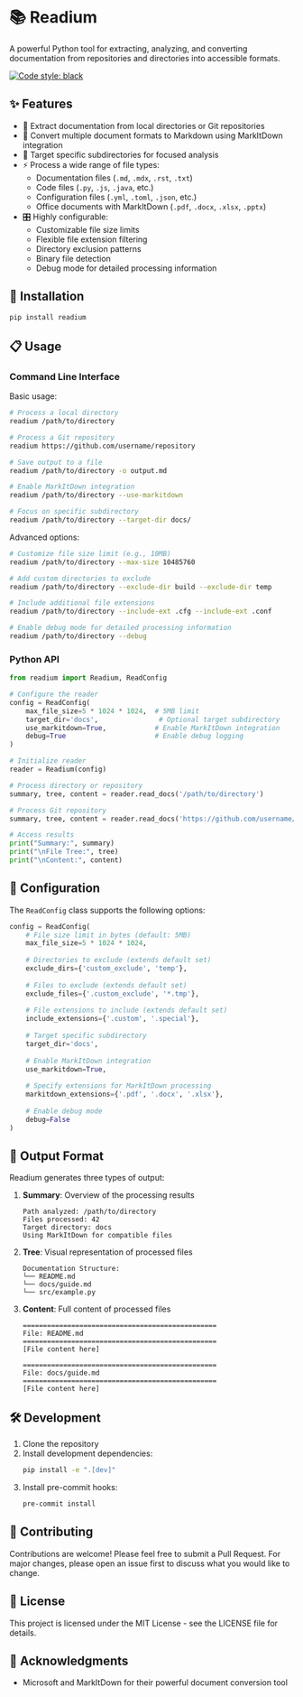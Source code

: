 # 📚 Readium

A powerful Python tool for extracting, analyzing, and converting documentation from repositories and directories into accessible formats.

[![Code style: black](https://img.shields.io/badge/code%20style-black-000000.svg)](https://github.com/psf/black)

## ✨ Features

- 📂 Extract documentation from local directories or Git repositories
- 🔄 Convert multiple document formats to Markdown using MarkItDown integration
- 🎯 Target specific subdirectories for focused analysis
- ⚡ Process a wide range of file types:
  - Documentation files (`.md`, `.mdx`, `.rst`, `.txt`)
  - Code files (`.py`, `.js`, `.java`, etc.)
  - Configuration files (`.yml`, `.toml`, `.json`, etc.)
  - Office documents with MarkItDown (`.pdf`, `.docx`, `.xlsx`, `.pptx`)
- 🎛️ Highly configurable:
  - Customizable file size limits
  - Flexible file extension filtering
  - Directory exclusion patterns
  - Binary file detection
  - Debug mode for detailed processing information

## 🚀 Installation

```bash
pip install readium
```

## 📋 Usage

### Command Line Interface

Basic usage:
```bash
# Process a local directory
readium /path/to/directory

# Process a Git repository
readium https://github.com/username/repository

# Save output to a file
readium /path/to/directory -o output.md

# Enable MarkItDown integration
readium /path/to/directory --use-markitdown

# Focus on specific subdirectory
readium /path/to/directory --target-dir docs/
```

Advanced options:
```bash
# Customize file size limit (e.g., 10MB)
readium /path/to/directory --max-size 10485760

# Add custom directories to exclude
readium /path/to/directory --exclude-dir build --exclude-dir temp

# Include additional file extensions
readium /path/to/directory --include-ext .cfg --include-ext .conf

# Enable debug mode for detailed processing information
readium /path/to/directory --debug
```

### Python API

```python
from readium import Readium, ReadConfig

# Configure the reader
config = ReadConfig(
    max_file_size=5 * 1024 * 1024,  # 5MB limit
    target_dir='docs',               # Optional target subdirectory
    use_markitdown=True,            # Enable MarkItDown integration
    debug=True                      # Enable debug logging
)

# Initialize reader
reader = Readium(config)

# Process directory or repository
summary, tree, content = reader.read_docs('/path/to/directory')

# Process Git repository
summary, tree, content = reader.read_docs('https://github.com/username/repo')

# Access results
print("Summary:", summary)
print("\nFile Tree:", tree)
print("\nContent:", content)
```

## 🔧 Configuration

The `ReadConfig` class supports the following options:

```python
config = ReadConfig(
    # File size limit in bytes (default: 5MB)
    max_file_size=5 * 1024 * 1024,
    
    # Directories to exclude (extends default set)
    exclude_dirs={'custom_exclude', 'temp'},
    
    # Files to exclude (extends default set)
    exclude_files={'.custom_exclude', '*.tmp'},
    
    # File extensions to include (extends default set)
    include_extensions={'.custom', '.special'},
    
    # Target specific subdirectory
    target_dir='docs',
    
    # Enable MarkItDown integration
    use_markitdown=True,
    
    # Specify extensions for MarkItDown processing
    markitdown_extensions={'.pdf', '.docx', '.xlsx'},
    
    # Enable debug mode
    debug=False
)
```

## 📜 Output Format

Readium generates three types of output:

1. **Summary**: Overview of the processing results
   ```
   Path analyzed: /path/to/directory
   Files processed: 42
   Target directory: docs
   Using MarkItDown for compatible files
   ```

2. **Tree**: Visual representation of processed files
   ```
   Documentation Structure:
   └── README.md
   └── docs/guide.md
   └── src/example.py
   ```

3. **Content**: Full content of processed files
   ```
   ================================================
   File: README.md
   ================================================
   [File content here]

   ================================================
   File: docs/guide.md
   ================================================
   [File content here]
   ```

## 🛠️ Development

1. Clone the repository
2. Install development dependencies:
   ```bash
   pip install -e ".[dev]"
   ```
3. Install pre-commit hooks:
   ```bash
   pre-commit install
   ```

## 🤝 Contributing

Contributions are welcome! Please feel free to submit a Pull Request. For major changes, please open an issue first to discuss what you would like to change.

## 📄 License

This project is licensed under the MIT License - see the LICENSE file for details.

## 🙏 Acknowledgments

- Microsoft and MarkItDown for their powerful document conversion tool